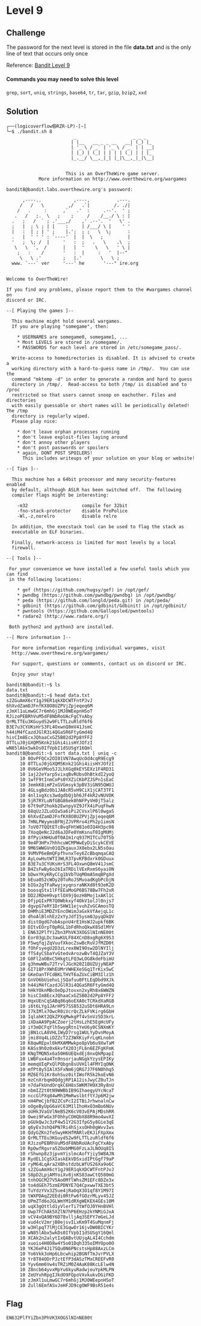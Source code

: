 # Level 9

## Challenge

The password for the next level is stored in the file **data.txt** and is the only line of text that occurs only once

Reference: [Bandit Level 9](https://overthewire.org/wargames/bandit/bandit9.html)

#### Commands you may need to solve this level

```grep```, ```sort```, ```uniq```, ```strings```, ```base64```, ```tr```, ```tar```, ```gzip```, ```bzip2```, ```xxd```

## Solution

```
┌──(logicoverflow㉿RZR-LP)-[~]
└─$ ./bandit.sh 8
                         _                     _ _ _
                        | |__   __ _ _ __   __| (_) |_
                        | '_ \ / _` | '_ \ / _` | | __|
                        | |_) | (_| | | | | (_| | | |_
                        |_.__/ \__,_|_| |_|\__,_|_|\__|


                      This is an OverTheWire game server.
            More information on http://www.overthewire.org/wargames

bandit8@bandit.labs.overthewire.org's password:

      ,----..            ,----,          .---.
     /   /   \         ,/   .`|         /. ./|
    /   .     :      ,`   .'  :     .--'.  ' ;
   .   /   ;.  \   ;    ;     /    /__./ \ : |
  .   ;   /  ` ; .'___,/    ,' .--'.  '   \' .
  ;   |  ; \ ; | |    :     | /___/ \ |    ' '
  |   :  | ; | ' ;    |.';  ; ;   \  \;      :
  .   |  ' ' ' : `----'  |  |  \   ;  `      |
  '   ;  \; /  |     '   :  ;   .   \    .\  ;
   \   \  ',  /      |   |  '    \   \   ' \ |
    ;   :    /       '   :  |     :   '  |--"
     \   \ .'        ;   |.'       \   \ ;
  www. `---` ver     '---' he       '---" ire.org


Welcome to OverTheWire!

If you find any problems, please report them to the #wargames channel on
discord or IRC.

--[ Playing the games ]--

  This machine might hold several wargames.
  If you are playing "somegame", then:

    * USERNAMES are somegame0, somegame1, ...
    * Most LEVELS are stored in /somegame/.
    * PASSWORDS for each level are stored in /etc/somegame_pass/.

  Write-access to homedirectories is disabled. It is advised to create a
  working directory with a hard-to-guess name in /tmp/.  You can use the
  command "mktemp -d" in order to generate a random and hard to guess
  directory in /tmp/.  Read-access to both /tmp/ is disabled and to /proc
  restricted so that users cannot snoop on eachother. Files and directories
  with easily guessable or short names will be periodically deleted! The /tmp
  directory is regularly wiped.
  Please play nice:

    * don't leave orphan processes running
    * don't leave exploit-files laying around
    * don't annoy other players
    * don't post passwords or spoilers
    * again, DONT POST SPOILERS!
      This includes writeups of your solution on your blog or website!

--[ Tips ]--

  This machine has a 64bit processor and many security-features enabled
  by default, although ASLR has been switched off.  The following
  compiler flags might be interesting:

    -m32                    compile for 32bit
    -fno-stack-protector    disable ProPolice
    -Wl,-z,norelro          disable relro

  In addition, the execstack tool can be used to flag the stack as
  executable on ELF binaries.

  Finally, network-access is limited for most levels by a local
  firewall.

--[ Tools ]--

 For your convenience we have installed a few useful tools which you can find
 in the following locations:

    * gef (https://github.com/hugsy/gef) in /opt/gef/
    * pwndbg (https://github.com/pwndbg/pwndbg) in /opt/pwndbg/
    * peda (https://github.com/longld/peda.git) in /opt/peda/
    * gdbinit (https://github.com/gdbinit/Gdbinit) in /opt/gdbinit/
    * pwntools (https://github.com/Gallopsled/pwntools)
    * radare2 (http://www.radare.org/)

 Both python2 and python3 are installed.

--[ More information ]--

  For more information regarding individual wargames, visit
  http://www.overthewire.org/wargames/

  For support, questions or comments, contact us on discord or IRC.

  Enjoy your stay!

bandit8@bandit:~$ ls
data.txt
bandit8@bandit:~$ head data.txt
s2ZGuAmX6cY1gJ9ER1qkXDCWTFntPJvJ
6hXvdZamDJFnfKX8O8UZPVjZpjeqeq6M
zJmXl1uLmwGC7r6mhGj1MJ0WEepnHSoT
RJizoPEBRhVuM5dF8NbRoUAcFgCYxAby
QrMLTTEu3KGuydS2w9FLTTLzuRldf6f6
B3E7u3CYUKsHrS3FL4OxwnQ8mV41JsmC
h44iM4fCazdJGlR3i4QGaSR6FtyGmd4Q
hisCIm8EcxJQhaaCxGZ5B02d2Pp8YFF2
0TTLuJ0jGXQM5Knk21Ghi4iisHYJOfzI
wN85lAbx5wkDs0IfVpbI1dSUSgY16Qml
bandit8@bandit:~$ sort data.txt | uniq -c
     10 0OvPFQCx2OI01VN7AwqUcOd4cqR9Ecg9
     10 0TTLuJ0jGXQM5Knk21Ghi4iisHYJOfzI
     10 0V6GeVMoo5JJLhXGq0kEYSEXz1F4RD31
     10 1aj22eYarp5vixqBvRUbsOhBtkdI2yoQ
     10 1wfF9tInmCoPs0YXZiCKbPZJSPn1sEaC
     10 3emkK8imP2xGVGmsyk3pBV3iGN95QWUJ
     10 4GLsgBdz0b1JA8cR5vH9CiX1jCAT3TF1
     10 4nl1vgXcs3wdgdbQjbh6JF4kR2vNUVOK
     10 5jR7RYLuNfGBG86ek0hNFPyVH0jT5alz
     10 67t9oP2hokb2EwnpyVZ9JfX4iPuqFhwN
     10 68qUzJZLuOIw5a6iPi2CVsxlP6l0wgaS
     10 6hXvdZamDJFnfKX8O8UZPVjZpjeqeq6M
     10 7HNLPWyymsBFNjZJVPRro4zPh2p1imsN
     10 7oV07TQQtETcBvqFHtW81o0IQ4H3pc08
     10 7XoqQeNcJ2d6aJDFe0YmKsnuT0IgMUMj
     10 8fPyikNHUu0T0AIm1rq937MITCu70T5b
     10 9e4P3HPx7hhhcuWCMPWwEyDiScykCEVE
     10 9M6SWWGVn01QZkgauxJX8ebx2LN5sOau
     10 9VMVP6eBmQFpfhvnxTey6ZcBbqmqaCAQ
     10 AyLowHutWTI3WLR37pvKFBdxrk0GDuux
     10 B3E7u3CYUKsHrS3FL4OxwnQ8mV41JsmC
     10 B4ZsFwBy6o26IaTRDilVExRxmS6yaiON
     10 bDwxYKyKRyCCg1bVbTUqMOmA5mqBPgXd
     10 bEua052cWOy20ToRoJSMvoadKgbPcbjN
     10 bIGx2gTFaRwyjxyqnsraNKXd8t93eK2D
     10 boosqStx1lFfEEaMoGP6BS78Bw7Fh2xR
     10 DD2JRDeH9vptlOX9jQozH8Moj1xAKl1C
     10 DfjpGIxPR7Q0Wbkxyf4OkV1olJl0njs7
     10 dgvpG7eRY1Dr5HW11ejvuhZvGCAmosTQ
     10 DHMhiE3MDZYEncOWimJaGxkVfAejqL1c
     10 dhoAlBlnhEz2xYyJdfI5ysm0JpyqDkQV
     10 distOgdG7obAspnU4rE1HsWJ2upkf6BK
     10 DItvEOrpT0pRGL1bFdRhoQkwX8SdlMYV
      1 EN632PlfYiZbn3PhVK3XOGSlNInNE00t
     10 Eor03gLDc3awKULF84XCnD8xgRg6X9S3
     10 F5wqfqjZqVuufXkocZswBcRuVJfMZD0t
     10 fOhFsyegU2D3zLrex0WI9Osw2DlNYIlj
     10 fTS4yCSbaYvGtedvArozwBvT4QJZaY3V
     10 G0Fl2aOBxC5HkgtLFQ3wLOG8kdeFbimU
     10 g3hmwWBu72TrvlJGcH20Z1BUZUjyNEAP
     10 GI718PrXWhEUMrVWHEXeSGq1TrKix5wC
     10 GKeOanTFCdBKLTHVT6aZUxCiBM3Ilz1h
     10 GnVO6bUiehvLjSQafuu0FtLEqDbd9XJk
     10 h44iM4fCazdJGlR3i4QGaSR6FtyGmd4Q
     10 hHkYOknMBcOeDpJtovxn2xyRh8x6WWZN
     10 hisCIm8EcxJQhaaCxGZ5B02d2Pp8YFF2
     10 HqxUEnCqSABq86q6oEXA0cTCRkdXaRGB
     10 i6t6LYg1JArHP57SS8532uSDt6HRA9Ln
     10 I7kIMlx7OwcR0iVcrQcZLkFVKirg6GbH
     10 IqlahKt2QkZPXqMwkgPT4vSnVz5D3krL
     10 iXDaAA9PpACZoerj2tHsLzhE5EgHcUFy
     10 iY3mDCFqYlh5wygRtn1YeU6y0CSNXmKY
     10 jBN1cLA8VHLIWyD7rsg1WULYyDvnMoyA
     10 jmi8Vq4LiDZZcT2Z3WXKiyFrLqKLnobn
     10 K8qwREpxl0kMXAMMwkpo8pVb6u9XwTaM
     10 KASs9h0z0x6kvfX203jFL6n6EZFgKFmK
     10 KNgTMQN5x6a50H6UEQxdEj8nxQkMpapI
     10 LWBFux4a4Tn9nsorjauNGgkYzysEPIKy
     10 memqUIqPxQlPQbgn8sUVH1l4FMYIqONK
     10 mfPt8y5IAlX5FxNm6jQRG7J7F6N0hhq5
     10 MZ6EfG1Kr8ohSuz0itIWofR5k2koEvN6
     10 mzCnXrbqm8QdgjRP1A12isJwyCZ0uTJn
     10 n7daFkUndOrqkC6H8sSWKM7H9X3Ry8nU
     10 nbmIZ2t0tN9WWBbIB9GIhaegyUYcNcaT
     10 nccGlPXq84wMh1MmRwslbtftYJp6M2jw
     10 nH4PmCjbfB2ZCsPcI2ITBiJrhwnalnCw
     10 oOgeByUpG6aVC63M1lIhoHxO3mBo6NUv
     10 oUHk3VaGVlNeB52K6cV03vEPAjMDshRR
     10 Owei9FwGx3FOhhyCOHQbX88R9mo4wvXI
     10 pGUkQwJc3zP4w51Y2G3IfpG5y8Gie3qE
     10 q6yEv3shQ4PN7Ri4hSjxsOHh0gWvvIws
     10 QdyGZKn2feSwyHKHfMARlvEKJiFXpXmx
     10 QrMLTTEu3KGuydS2w9FLTTLzuRldf6f6
     10 RJizoPEBRhVuM5dF8NbRoUAcFgCYxAby
     10 RpOwfRgvra5ZOobMMG0FzLaJLNOUq8IS
     10 rShwnp8z3jpvmYislmcAofYjiy5W8AJN
     10 RydEL1CgSXIaskEkVDSxidIPtGgf79aP
     10 ryM64LqAra2XBhstdzbLWfUS26Xa9o6C
     10 s2ZGuAmX6cY1gJ9ER1qkXDCWTFntPJvJ
     10 S8pD2LpjAMYoiXv8jnKS83awCtQ580mG
     10 tnhOGCM27V5AoOMflWhsZM1EFc8DZe3x
     10 to4dGEh75zmEPDNYE7Q4CpxwwTXE3bt5
     10 TuYdzYVx3Z5ue4jRaOqX3O1qf8Y1M97I
     10 tWXPDAqZ2EEdi0RtFw6fGOzrMLyv45JZ
     10 UPmZTd6oJGLWmYM1dRXgWEKEX4GEs10M
     10 uqX3gQttld1yVlerTi7tWfOJ0YHnBVHl
     10 Uwp7FChAk5XZlN7hP6EHzp2kYNMiGJxA
     10 vCV4xQA9BY6D78vlljAq3SEFY7mGeLJd
     10 vud4cV2mrjB0ejsvILxKm9T4SuMqnmFj
     10 w3HlpqT7lMjCE3GqwOr16jvDW0BICYKr
     10 wN85lAbx5wkDs0IfVpbI1dSUSgY16Qml
     10 XCAk2n2alytIxQABvtUUjqAL4I4Cchdm
     10 xuois4H0D8w4Y5o01Dqh335oIMYOpo0O
     10 YKJ6eP4J17SQu0N6PNcstsHp88AxzLCm
     10 Yo6Vkk3oHp6Lbcwhip2BGNfTmJvrPVLX
     10 Yr8T84ODrPJztEfP3dASzTMxCREEFvR0
     10 Yyv6mm6Vw4sTRZiM0Z4AaK88KcLElw4N
     10 Z8ncb64yvxMpYu6kyuRadwjouYpkMLPN
     10 ZeUYvhRpgIJkdO9FQpoVXvkukvDGiFKD
     10 zJmXl1uLmwGC7r6mhGj1MJ0WEepnHSoT
     10 Zull6EmfASvJeHFJD9cgOWF9BsR51e4s
```

## Flag

```EN632PlfYiZbn3PhVK3XOGSlNInNE00t```
